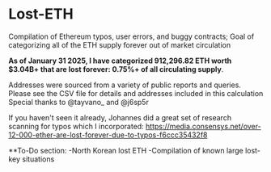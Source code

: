 # Lost-ETH
Compilation of Ethereum typos, user errors, and buggy contracts; Goal of categorizing all of the ETH supply forever out of market circulation 

**As of January 31 2025, I have categorized 912,296.82 ETH worth $3.04B+ that are lost forever: 0.75%+ of all circulating supply**. 


Addresses were sourced from a variety of public reports and queries. Please see the CSV file for details and addresses included in this calculation 
Special thanks to  @tayvano_ and @j6sp5r

If you haven't seen it already, Johannes did a great set of research scanning for typos which I incorporated: https://media.consensys.net/over-12-000-ether-are-lost-forever-due-to-typos-f6ccc35432f8


**To-Do section:
-North Korean lost ETH
-Compilation of known large lost-key situations 
